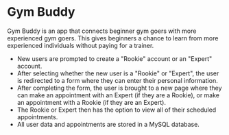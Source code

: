# Gym Buddy

Gym Buddy is an app that connects beginner gym goers with more experienced gym goers. This gives beginners a chance to learn from more experienced individuals without paying for a trainer.

* New users are prompted to create a "Rookie" account or an "Expert" account.
* After selecting whether the new user is a "Rookie" or "Expert", the user is redirected to a form where they can enter their personal information.
* After completing the form, the user is brought to a new page where they can make an appointment with an Expert (if they are a Rookie), or make an appointment with a Rookie (if they are an Expert).
* The Rookie or Expert then has the option to view all of their scheduled appointments.
* All user data and appointments are stored in a MySQL database. 
